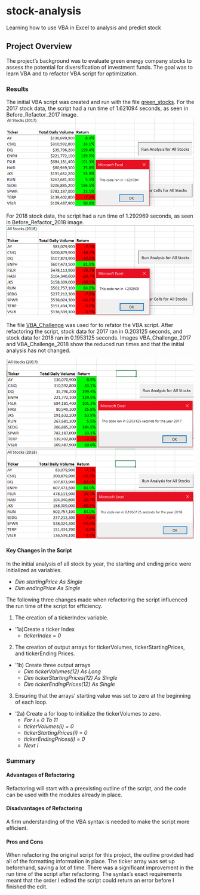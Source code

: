 # stock-analysis
Learning how to use VBA in Excel to analysis and predict stock

## Project Overview
The project’s background was to evaluate green energy company stocks to assess the potential for diversification of investment funds. The goal was to learn VBA and to refactor VBA script for optimization.
 
### Results
The initial VBA script was created and run with the file [green_stocks](https://github.com/RuthLD/stock-analysis/blob/main/green_stocks.xlsm). For the 2017 stock data, the script had a run time of 1.621094 seconds, as seen in Before_Refactor_2017 image. ![Before_Refactor_2017](https://github.com/RuthLD/stock-analysis/blob/main/Resources/Before_Refactor_2017.png)

For 2018 stock data, the script had a run time of 1.292969 seconds, as seen in Before_Refactor_2018 image. ![Before_Refactor_2018](https://github.com/RuthLD/stock-analysis/blob/main/Resources/Before_Refactor_2018.png)

The file [VBA_Challenge](https://github.com/RuthLD/stock-analysis/blob/main/VBA_Challenge.xlsm) was used for to refator the VBA script. After refactoring the script, stock data for 2017 ran in 0.203125 seconds, and stock data for 2018 ran in 0.1953125 seconds. Images VBA_Challenge_2017 and VBA_Challenge_2018 show the reduced run times and that the initial analysis has not changed. 

![VBA_Challenge_2017](https://github.com/RuthLD/stock-analysis/blob/main/Resources/VBA_Challenge_2017.png) ![VBA_Challenge_2018](https://github.com/RuthLD/stock-analysis/blob/main/Resources/VBA_Challenge_2018.png)

#### Key Changes in the Script
In the initial analysis of all stock by year, the starting and ending price were initialized as variables.

* _Dim startingPrice As Single_
* _Dim endingPrice As Single_
 
The following three changes made when refactoring the script influenced the run time of the script for efficiency. 

1) The creation of a tickerIndex variable.
* '1a)Create a ticker Index
	* _tickerIndex = 0_
 
2) The creation of output arrays for tickerVolumes, tickerStartingPrices, and tickerEnding Prices.
* '1b) Create three output arrays
	* _Dim tickerVolumes(12) As Long_
	* _Dim tickerStartingPrices(12) As Single_
	* _Dim tickerEndingPrices(12) As Single_
  
3) Ensuring that the arrays’ starting value was set to zero at the beginning of each loop.
* '2a) Create a for loop to initialize the tickerVolumes to zero.
	* _For i = 0 To 11_
	* _tickerVolumes(i) = 0_
	*  _tickerStartingPrices(i) = 0_
	*  _tickerEndingPrices(i) = 0_
	*  _Next i_
 
### Summary
#### Advantages of Refactoring
Refactoring will start with a preexisting outline of the script, and the code can be used with the modules already in place.

#### Disadvantages of Refactoring
A firm understanding of the VBA syntax is needed to make the script more efficient.
 
#### Pros and Cons
When refactoring the original script for this project, the outline provided had all of the formatting information in place. The ticker array was set up beforehand, saving a lot of time. There was a significant improvement in the run time of the script after refactoring.
The syntax’s exact requirements meant that the order I edited the script could return an error before I finished the edit.
